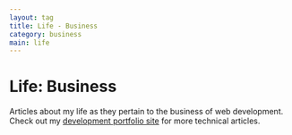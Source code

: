 ```yaml
---
layout: tag
title: Life - Business
category: business
main: life
---
```


# Life: Business

Articles about my life as they pertain to the business of web development. Check out my [development portfolio site](https://thatdevgirl.com/blog/) for more technical articles.

